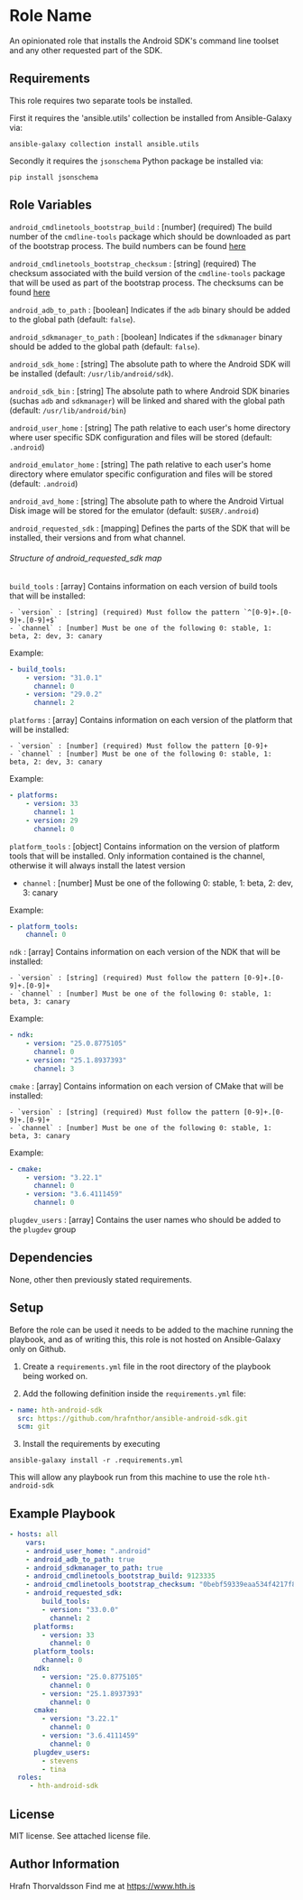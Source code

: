 Role Name
=========

An opinionated role that installs the Android SDK's command line toolset and 
any other requested part of the SDK.

Requirements
------------

This role requires two separate tools be installed.

First it requires the 'ansible.utils' collection be installed from Ansible-Galaxy via:

```shell
ansible-galaxy collection install ansible.utils
```

Secondly it requires the `jsonschema` Python package be installed via:

```shell
pip install jsonschema
```


Role Variables
--------------

`android_cmdlinetools_bootstrap_build` : [number] (required) The build number of the `cmdline-tools` package which should be downloaded as part of the bootstrap process. The build numbers can be found [here](https://developer.android.com/studio#command-line-tools-only)

`android_cmdlinetools_bootstrap_checksum` : [string] (required) The checksum associated with the build version of the `cmdline-tools` package that will be used as part of the bootstrap process. The checksums can be found [here](https://developer.android.com/studio#command-line-tools-only)

`android_adb_to_path` : [boolean] Indicates if the `adb` binary should be added to the global path (default: `false`).

`android_sdkmanager_to_path` : [boolean] Indicates if the `sdkmanager` binary should be added to the global path (default: `false`).

`android_sdk_home` : [string] The absolute path to where the Android SDK will be 
installed (default: `/usr/lib/android/sdk`).

`android_sdk_bin` : [string] The absolute path to where Android SDK binaries (suchas `adb` and `sdkmanager`) will be linked and shared with the global path (default: `/usr/lib/android/bin`)

`android_user_home` : [string] The path relative to each user's home directory where user specific SDK configuration and files will be stored (default: `.android`) 

`android_emulator_home` : [string] The path relative to each user's home directory where emulator specific configuration and files will be stored (default: `.android`)

`android_avd_home` : [string] The absolute path to where the Android Virtual Disk image will be stored for the emulator (default: `$USER/.android`)

`android_requested_sdk` : [mapping] Defines the parts of the SDK that will be installed, their versions and from what channel.

###### Structure of android_requested_sdk map

`build_tools` : [array] Contains information on each version of build tools that will be installed:

    - `version` : [string] (required) Must follow the pattern `^[0-9]+.[0-9]+.[0-9]+$`
    - `channel` : [number] Must be one of the following 0: stable, 1: beta, 2: dev, 3: canary

Example:

```yaml
- build_tools:
    - version: "31.0.1"
      channel: 0
    - version: "29.0.2"
      channel: 2
 ```

`platforms` : [array] Contains information on each version of the platform that will be installed:

    - `version` : [number] (required) Must follow the pattern [0-9]+
    - `channel` : [number] Must be one of the following 0: stable, 1: beta, 2: dev, 3: canary

Example:

```yaml
- platforms:
    - version: 33
      channel: 1
    - version: 29
      channel: 0
```

`platform_tools` : [object] Contains information on the version of platform tools that will be installed. Only information contained is the channel, otherwise it will always install the latest version

 - `channel` : [number] Must be one of the following 0: stable, 1: beta, 2: dev, 3: canary


Example:

```yaml
- platform_tools:
    channel: 0
```

`ndk` : [array] Contains information on each version of the NDK that will be installed:

    - `version` : [string] (required) Must follow the pattern [0-9]+.[0-9]+.[0-9]+
    - `channel` : [number] Must be one of the following 0: stable, 1: beta, 3: canary
 
Example:
```yaml
- ndk:
    - version: "25.0.8775105"
      channel: 0
    - version: "25.1.8937393"
      channel: 3
```

`cmake` : [array] Contains information on each version of CMake that will be installed:

    - `version` : [string] (required) Must follow the pattern [0-9]+.[0-9]+.[0-9]+
    - `channel` : [number] Must be one of the following 0: stable, 1: beta, 3: canary

Example:
```yaml
- cmake:
    - version: "3.22.1"
      channel: 0
    - version: "3.6.4111459"
      channel: 0
```

`plugdev_users` : [array] Contains the user names who should be added to the `plugdev` group

Dependencies
------------

None, other then previously stated requirements.

Setup
-----

Before the role can be used it needs to be added to the machine running the playbook, and as of writing this, this role is not hosted on Ansible-Galaxy only on Github.

1. Create a `requirements.yml` file in the root directory of the playbook being worked on.

2. Add the following definition inside the `requirements.yml` file:

```yml
- name: hth-android-sdk
  src: https://github.com/hrafnthor/ansible-android-sdk.git
  scm: git
```

3. Install the requirements by executing 

```shell
ansible-galaxy install -r .requirements.yml
``` 

This will allow any playbook run from this machine to use the role `hth-android-sdk`


Example Playbook
----------------


```yaml
- hosts: all
    vars:
    - android_user_home: ".android"
    - android_adb_to_path: true
    - android_sdkmanager_to_path: true
    - android_cmdlinetools_bootstrap_build: 9123335
    - android_cmdlinetools_bootstrap_checksum: "0bebf59339eaa534f4217f8aa0972d14dc49e7207be225511073c661ae01da0a"
    - android_requested_sdk:
        build_tools:
        - version: "33.0.0"
          channel: 2
      platforms:
        - version: 33
          channel: 0
      platform_tools:
        channel: 0
      ndk:
        - version: "25.0.8775105"
          channel: 0
        - version: "25.1.8937393"
          channel: 0
      cmake:
        - version: "3.22.1"
          channel: 0
        - version: "3.6.4111459"
          channel: 0
      plugdev_users:
        - stevens
        - tina
  roles:
     - hth-android-sdk
```


License
-------

MIT license. See attached license file.

Author Information
------------------

Hrafn Thorvaldsson
Find me at https://www.hth.is
